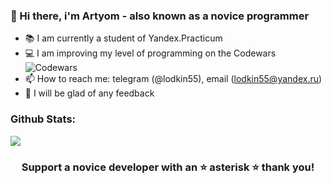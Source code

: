 ### 👋 Hi there, i'm Artyom - also known as a novice programmer

- :books: I am currently a student of Yandex.Practicum
- :computer: I am improving my level of programming on the Сodewars <img alt="Сodewars" src="https://www.codewars.com/users/Lod55/badges/micro" />
-  📫 How to reach me: telegram (@lodkin55), email (lodkin55@yandex.ru)
-  💬 I will be glad of any feedback

### Github Stats:

<a href="https://github.com/Lod55/mesto-react">
 <img align="center" src="https://github-readme-stats.vercel.app/api/pin/?username=Lod55&repo=mesto-react&theme=light" />
</a>

<div align="center">
  
### Support a novice developer with an :star: asterisk :star: thank you!

</div>
